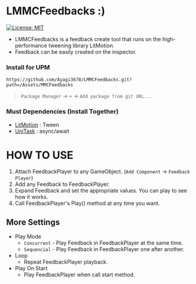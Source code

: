# LMMCFeedbacks :)
[![License: MIT](https://img.shields.io/badge/License-MIT-yellow.svg)](https://opensource.org/licenses/MIT)
- LMMCFeedbacks is a feedback create tool that runs on the high-performance tweening library LitMotion.
- Feedback can be easily created on the inspector.
### Install for UPM
```
https://github.com/Ayagi3678/LMMCFeedbacks.git?path=/Assets/MMCFeedbacks
```

> `Package Manager` -> `+` -> `Add package from git URL...`

### Must Dependencies (Install Together)
- [LitMotion](https://github.com/AnnulusGames/LitMotion)   : Tween
- [UniTask](https://github.com/Cysharp/UniTask)   : async/await

# HOW TO USE
1.  Attach FeedbackPlayer to any GameObject. (`Add Component` -> `Feedback Player`)
2.  Add any Feedback to FeedbackPlayer.
3.  Expand Feedback and set the appropriate values. You can play to see how it works.
4.  Call FeedbackPlayer's Play() method at any time you want.

## More Settings
- Play Mode
  - `Concurrent` - Play Feedback in FeedbackPlayer at the same time.
  - `Sequencial` - Play Feedback in FeedbackPlayer one after another.
- Loop
  - Repeat FeedbackPlayer playback.
- Play On Start
  - Play FeedbackPlayer when call start method.
